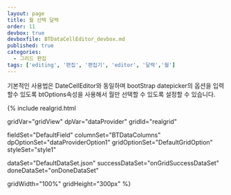 ```yaml
---
layout: page
title: 월 선택 달력
order: 11
devbox: true
devboxfile: BTDataCellEditor_devbox.md
published: true
categories:
  - 그리드 편집
tags: ['editing', '편집', '편집기', 'editor', '달력','월']
---
```


기본적인 사용법은 DateCellEditor와 동일하며 bootStrap datepicker의 옵션을 입력할수 있도록 btOptions속성을 사용해서 월만 선택할 수 있도록 설정할 수 있습니다.

<script type="text/javascript" src="/lib/bootstrap/bootstrap-datepicker.js"></script>
<script type="text/javascript" src="/lib/bootstrap/bootstrap-datepicker.ko.min.js"></script>
<link rel="stylesheet" type="text/css" href="/lib/css/bootstrap-datepicker.css">
<script>
  var onGridSuccessDataSet = function(data, textStatus, jqXHR) {
    dataProvider.setRows(data);
    var btOptions1 = {
        startView: 1,
        minViewMode: 1,
        todayBtn: "linked",
        language: "kr",
        todayHighlight: true,
        language:"ko"
    }
    gridView.setColumnProperty("OrderDate","editor",{type:"btdate", btOptions:btOptions1, datetimeFormat:"yyyy-MM", textReadOnly:true})
  }
  var onDoneDataSet = function() {
  }
</script>

{% include realgrid.html

  gridVar="gridView"
  dpVar="dataProvider"
  gridId="realgrid"

  fieldSet="DefaultField"
  columnSet="BTDataColumns"
  dpOptionSet="dataProviderOption1"
  gridOptionSet="DefaultGridOption"
  styleSet="style1"

  dataSet="DefaultDataSet.json"
  successDataSet="onGridSuccessDataSet"
  doneDataSet="onDoneDataSet"

  gridWidth="100%"
  gridHeight="300px" %}